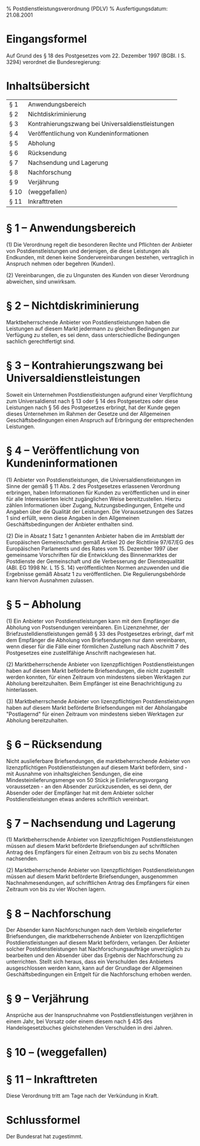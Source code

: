 % Postdienstleistungsverordnung  (PDLV)
% Ausfertigungsdatum: 21.08.2001
 
# Eingangsformel

Auf Grund des § 18 des Postgesetzes vom 22. Dezember 1997 (BGBl. I S. 3294) verordnet die Bundesregierung:

# Inhaltsübersicht

|      |                                                   |
|:-----|:--------------------------------------------------|
| § 1  | Anwendungsbereich                                 |
| § 2  | Nichtdiskriminierung                              |
| § 3  | Kontrahierungszwang bei Universaldienstleistungen |
| § 4  | Veröffentlichung von Kundeninformationen          |
| § 5  | Abholung                                          |
| § 6  | Rücksendung                                       |
| § 7  | Nachsendung und Lagerung                          |
| § 8  | Nachforschung                                     |
| § 9  | Verjährung                                        |
| § 10 | (weggefallen)                                     |
| § 11 | Inkrafttreten                                     |

# § 1 – Anwendungsbereich

(1) Die Verordnung regelt die besonderen Rechte und Pflichten der Anbieter von Postdienstleistungen und derjenigen, die diese Leistungen als Endkunden, mit denen keine Sondervereinbarungen bestehen, vertraglich in Anspruch nehmen oder begehren (Kunden).

(2) Vereinbarungen, die zu Ungunsten des Kunden von dieser Verordnung abweichen, sind unwirksam.

# § 2 – Nichtdiskriminierung

Marktbeherrschende Anbieter von Postdienstleistungen haben die Leistungen auf diesem Markt jedermann zu gleichen Bedingungen zur Verfügung zu stellen, es sei denn, dass unterschiedliche Bedingungen sachlich gerechtfertigt sind.

# § 3 – Kontrahierungszwang bei Universaldienstleistungen

Soweit ein Unternehmen Postdienstleistungen aufgrund einer Verpflichtung zum Universaldienst nach § 13 oder § 14 des Postgesetzes oder diese Leistungen nach § 56 des Postgesetzes erbringt, hat der Kunde gegen dieses Unternehmen im Rahmen der Gesetze und der Allgemeinen Geschäftsbedingungen einen Anspruch auf Erbringung der entsprechenden Leistungen.

# § 4 – Veröffentlichung von Kundeninformationen

(1) Anbieter von Postdienstleistungen, die Universaldienstleistungen im Sinne der gemäß § 11 Abs. 2 des Postgesetzes erlassenen Verordnung erbringen, haben Informationen für Kunden zu veröffentlichen und in einer für alle Interessierten leicht zugänglichen Weise bereitzustellen. Hierzu zählen Informationen über Zugang, Nutzungsbedingungen, Entgelte und Angaben über die Qualität der Leistungen. Die Voraussetzungen des Satzes 1 sind erfüllt, wenn diese Angaben in den Allgemeinen Geschäftsbedingungen der Anbieter enthalten sind.

(2) Die in Absatz 1 Satz 1 genannten Anbieter haben die im Amtsblatt der Europäischen Gemeinschaften gemäß Artikel 20 der Richtlinie 97/67/EG des Europäischen Parlaments und des Rates vom 15. Dezember 1997 über gemeinsame Vorschriften für die Entwicklung des Binnenmarktes der Postdienste der Gemeinschaft und die Verbesserung der Dienstequalität (ABl. EG 1998 Nr. L 15 S. 14) veröffentlichten Normen anzuwenden und die Ergebnisse gemäß Absatz 1 zu veröffentlichen. Die Regulierungsbehörde kann hiervon Ausnahmen zulassen.

# § 5 – Abholung

(1) Ein Anbieter von Postdienstleistungen kann mit dem Empfänger die Abholung von Postsendungen vereinbaren. Ein Lizenznehmer, der Briefzustelldienstleistungen gemäß § 33 des Postgesetzes erbringt, darf mit dem Empfänger die Abholung von Briefsendungen nur dann vereinbaren, wenn dieser für die Fälle einer förmlichen Zustellung nach Abschnitt 7 des Postgesetzes eine zustellfähige Anschrift nachgewiesen hat.

(2) Marktbeherrschende Anbieter von lizenzpflichtigen Postdienstleistungen haben auf diesem Markt beförderte Briefsendungen, die nicht zugestellt werden konnten, für einen Zeitraum von mindestens sieben Werktagen zur Abholung bereitzuhalten. Beim Empfänger ist eine Benachrichtigung zu hinterlassen.

(3) Marktbeherrschende Anbieter von lizenzpflichtigen Postdienstleistungen haben auf diesem Markt beförderte Briefsendungen mit der Abholangabe "Postlagernd" für einen Zeitraum von mindestens sieben Werktagen zur Abholung bereitzuhalten.

# § 6 – Rücksendung

Nicht auslieferbare Briefsendungen, die marktbeherrschende Anbieter von lizenzpflichtigen Postdienstleistungen auf diesem Markt befördern, sind - mit Ausnahme von inhaltsgleichen Sendungen, die eine Mindesteinlieferungsmenge von 50 Stück je Einlieferungsvorgang voraussetzen - an den Absender zurückzusenden, es sei denn, der Absender oder der Empfänger hat mit dem Anbieter solcher Postdienstleistungen etwas anderes schriftlich vereinbart.

# § 7 – Nachsendung und Lagerung

(1) Marktbeherrschende Anbieter von lizenzpflichtigen Postdienstleistungen müssen auf diesem Markt beförderte Briefsendungen auf schriftlichen Antrag des Empfängers für einen Zeitraum von bis zu sechs Monaten nachsenden.

(2) Marktbeherrschende Anbieter von lizenzpflichtigen Postdienstleistungen müssen auf diesem Markt beförderte Briefsendungen, ausgenommen Nachnahmesendungen, auf schriftlichen Antrag des Empfängers für einen Zeitraum von bis zu vier Wochen lagern.

# § 8 – Nachforschung

Der Absender kann Nachforschungen nach dem Verbleib eingelieferter Briefsendungen, die marktbeherrschende Anbieter von lizenzpflichtigen Postdienstleistungen auf diesem Markt befördern, verlangen. Der Anbieter solcher Postdienstleistungen hat Nachforschungsaufträge unverzüglich zu bearbeiten und den Absender über das Ergebnis der Nachforschung zu unterrichten. Stellt sich heraus, dass ein Verschulden des Anbieters ausgeschlossen werden kann, kann auf der Grundlage der Allgemeinen Geschäftsbedingungen ein Entgelt für die Nachforschung erhoben werden.

# § 9 – Verjährung

Ansprüche aus der Inanspruchnahme von Postdienstleistungen verjähren in einem Jahr, bei Vorsatz oder einem diesem nach § 435 des Handelsgesetzbuches gleichstehenden Verschulden in drei Jahren.

# § 10 – (weggefallen)

# § 11 – Inkrafttreten

Diese Verordnung tritt am Tage nach der Verkündung in Kraft.

# Schlussformel

Der Bundesrat hat zugestimmt.
